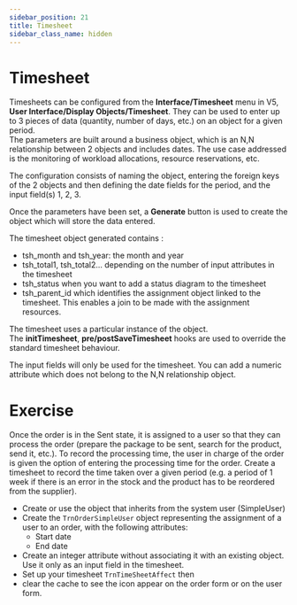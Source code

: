 ```yaml
---
sidebar_position: 21
title: Timesheet
sidebar_class_name: hidden 
---
```


Timesheet
====================


Timesheets can be configured from the **Interface/Timesheet** menu in V5, **User Interface/Display Objects/Timesheet**. 
They can be used to enter up to 3 pieces of data (quantity, number of days, etc.) on an object for a given period.  
The parameters are built around a business object, which is an N,N relationship between 2 objects and includes dates.
The use case addressed is the monitoring of workload allocations, resource reservations, etc.

The configuration consists of naming the object, entering the foreign keys of the 2 objects and then defining the date fields for the period, and the input field(s) 1, 2, 3.

Once the parameters have been set, a **Generate** button is used to create the object which will store the data entered.

The timesheet object generated contains :
- tsh_month and tsh_year: the month and year
- tsh_total1, tsh_total2... depending on the number of input attributes in the timesheet  
- tsh_status when you want to add a status diagram to the timesheet  
- tsh_parent_id which identifies the assignment object linked to the timesheet. This enables a join to be made with the assignment resources.


The timesheet uses a particular instance of the object.  
The **initTimesheet**, **pre/postSaveTimesheet** hooks are used to override the standard timesheet behaviour.  

<div class="warning">The input fields will only be used for the timesheet. You can add a numeric attribute which does not belong to the N,N relationship object.</div>


Exercise
====================
Once the order is in the Sent state, it is assigned to a user so that they can process the order (prepare the package to be sent, search for the product, send it, etc.). To record the processing time, the user in charge of the order is given the option of entering the processing time for the order.
Create a timesheet to record the time taken over a given period (e.g. a period of 1 week if there is an error in the stock and the product has to be reordered from the supplier).
- Create or use the object that inherits from the system user (SimpleUser)
- Create the `TrnOrderSimpleUser` object representing the assignment of a user to an order, with the following attributes:
	- Start date
	- End date
- Create an integer attribute without associating it with an existing object. Use it only as an input field in the timesheet.  
- Set up your timesheet `TrnTimeSheetAffect` then  
- clear the cache to see the icon appear on the order form or on the user form.
